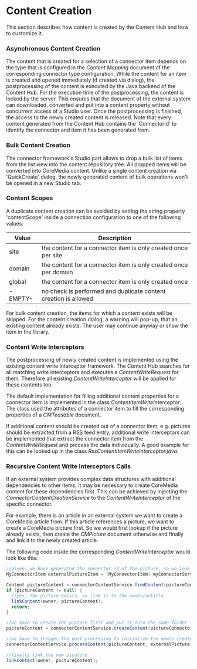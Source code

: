 # Content Creation

This section describes how content is created by the Content Hub and how to customize it.

### Asynchronous Content Creation

The content that is created for a selection of a connector item depends on the type that is configured
in the _Content Mapping_ document of the corresponding connector type configuration. While the content for an item
is created and opened immediately (if created via dialog), the postprocessing of the content is executed by
the Java backend of the Content Hub. For the execution time of the postprocessing, the content is locked
by the server. This ensures that the document of the external system can downloaded, converted and put into a content
property without concurrent access of a Studio user. Once the postprocessing is finished, the access to the newly 
created content is released. Note that every content generated from the Content Hub contains the 'ConnectorId'
to identify the connector and item it has been generated from.

### Bulk Content Creation

The connector framework's Studio part allows to drop a bulk list of items from the list view
into the content repository tree. All dropped items will be converted into CoreMedia content.
Unlike a single content creation via 'QuickCreate' dialog, the newly generated content
of bulk operations won't be opened in a new Studio tab.

### Content Scopes

A duplicate content creation can be avoided by setting the string property 'contentScope' inside a
connection configuration to one of the following values:

| Value | Description |
| ----- | ----------- |
| site | the content for a connector item is only created once per site |
| domain | the content for a connector item is only created once per domain |
| global | the content for a connector item is only created once |
| -EMPTY- | no check is performed and duplicate content creation is allowed |

For bulk content creation, the items for which a content exists will be skipped.
For the content creation dialog, a warning will pop-up, that an existing content already exists.
The user may continue anyway or show the item in the library.

### Content Write Interceptors

The postprocessing of newly created content is implemented using the existing content write interceptor framework.
The Content Hub searches for all matching write interceptors and executes a _ContentWriteRequest_ for them.
Therefore all existing _ContentWriteInterceptor_ will be applied for these contents too.

The default implementation for filling additional content properties for a connector item 
is implemented in the class _ContentItemWriteInterceptor_. The class used the attributes of a connector item to fill
the corresponding properties of a _CMTeasable_ document.

If additional content should be created out of a connector item, e.g. pictures should be extracted from a RSS feed entry, 
additional write interceptors can be implemented that extract the connector item from the _ContentWriteRequest_ and process
the data individually. A good example for this can be looked up in the class _RssContentItemWriteInterceptor.java_.

### Recursive Content Write Interceptors Calls

If an external system provides complex data structures with additional dependencies to other items, it may be necessary
to create CoreMedia content for these dependencies first.
This can be achieved by injecting the _ConnectorContentCreationService_ to the _ContentWriteInterceptor_ of the
specific connector.

For example, there is an article in an external system we want to create a CoreMedia article from.
If this article references a picture, we want to create a CoreMedia picture first.
So we would first lookup if the picture already exists, then create the _CMPicture_ document otherwise
and finally and link it to the newly created article.

The following code inside the corresponding _ContentWriteInterceptor_ would look like this:

```java
//given: we have generated the connector id of the picture, so we look up existing item and content first
MyConnectorItem externalPictureItem = (MyConnectorItem) myConnectorService.getItem(context, pictureConnectorId);

Content pictureContent = connectorContentService.findContent(pictureConnectorId, site);
if (pictureContent != null) {
  //yes, the picture exists, so link it to the owner/article
  linkContent(owner, pictureContent);
  return;
}

//we have to create the picture first and put it into the same folder like the article
pictureContent = connectorContentService.createContent(pictureConnectorId, owner.getParent().getPath(), site);

//we have to trigger the post processing to initialize the newly created image
connectorContentService.processContent(pictureContent, externalPictureItem, true);

//finally link the new picuture
linkContent(owner, pictureContent);
```

